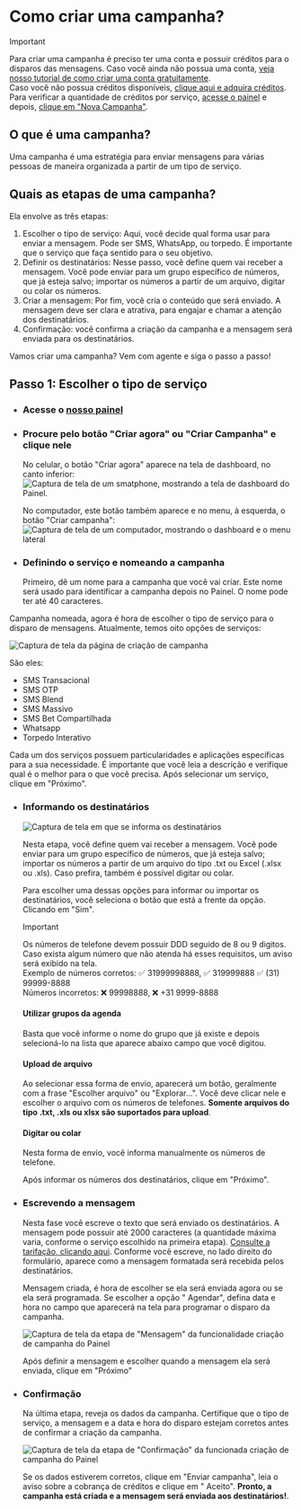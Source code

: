 <script setup>
  import NoteComponent from './components/Note.md'
</script>

<NoteComponent/>

# Como criar uma campanha?

> [!IMPORTANT]
> Para criar uma campanha é preciso ter uma conta e possuir créditos para o disparos das mensagens. Caso você ainda não
> possua uma conta, [veja nosso tutorial de como criar uma conta gratuitamente](/get-started).  
> Caso você não possua créditos
> disponíveis, [clique aqui e adquira créditos](https://painel.allcancesms.com.br/app#!/administrador/faturas/new). Para
> verificar a quantidade de créditos por serviço, [acesse o painel](https://painel.allcancesms.com.br/app) e
> depois, [clique em "Nova Campanha"](https://painel.allcancesms.com.br/app#!/campanha/new).

## O que é uma campanha?

Uma campanha é uma estratégia para enviar mensagens para várias pessoas de maneira organizada a partir de um tipo de
serviço.

## Quais as etapas de uma campanha?

Ela envolve as três etapas:

1. Escolher o tipo de serviço: Aqui, você decide qual forma usar para enviar a mensagem. Pode ser SMS, WhatsApp, ou
   torpedo. É importante que o serviço que faça sentido para o seu objetivo.
2. Definir os destinatários: Nesse passo, você define quem vai receber a mensagem. Você pode enviar para um grupo
   específico de números, que já esteja salvo; importar os números a partir de um arquivo, digitar ou colar os números.
3. Criar a mensagem: Por fim, você cria o conteúdo que será enviado. A mensagem deve ser clara e atrativa, para engajar
   e chamar a atenção dos destinatários.
4. Confirmação: você confirma a criação da campanha e a mensagem será enviada para os destinatários.

Vamos criar uma campanha? Vem com agente e siga o passo a passo!

## Passo 1: Escolher o tipo de serviço

- ### Acesse o [nosso painel](https://painel.allcancesms.com.br/app)

- ### Procure pelo botão "Criar agora" ou "Criar Campanha" e clique nele

  No celular, o botão "Criar agora" aparece na tela de dashboard, no canto inferior:  
  ![Captura de tela de um smatphone, mostrando a tela de dashboard do Painel.](/img/tutorial/sm-dashboard.png)

  No computador, este botão também aparece e no menu, à esquerda, o botão "Criar campanha":
  ![Captura de tela de um computador, mostrando o dashboard e o menu lateral](/img/tutorial/dsk-dashboard.png)

- ### Definindo o serviço e nomeando a campanha

  Primeiro, dê um nome para a campanha que você vai criar. Este nome será usado para identificar a campanha depois no
  Painel. O nome pode ter até 40 caracteres.

Campanha nomeada, agora é hora de escolher o tipo de serviço para o disparo de mensagens. Atualmente, temos oito opções
de serviços:

![Captura de tela da página de criação de campanha](/img/tutorial/select-service.png)

São eles:

- SMS Transacional
- SMS OTP
- SMS Blend
- SMS Massivo
- SMS Bet Compartilhada
- Whatsapp
- Torpedo Interativo

Cada um dos serviços possuem particularidades e aplicações específicas para a sua necessidade. É importante que você
leia a descrição e verifique qual é o melhor para o que você precisa. Após selecionar um serviço, clique em "Próximo".

- ### Informando os destinatários

  ![Captura de tela em que se informa os destinatários](/img/tutorial/select-sender.png)

  Nesta etapa, você define quem vai receber a mensagem. Você pode enviar para um grupo específico de números, que já
  esteja salvo; importar os números a partir de um arquivo do tipo .txt ou Excel (.xlsx ou .xls). Caso prefira, também é
  possível digitar ou colar.

  Para escolher uma dessas opções para informar ou importar os destinatários, você seleciona o botão que está a frente
  da opção. Clicando em "Sim".

  > [!IMPORTANT]
  > Os números de telefone devem possuir DDD seguido de 8 ou 9 digitos. Caso exista algum número que não atenda há esses
  requisitos, um aviso será exibido na tela.  
  > Exemplo de números corretos: ✅ 31999998888, ✅ 319999888 ✅ (31) 99999-8888  
  > Números incorretos: ❌ 99998888, ❌ +31 9999-8888

  #### Utilizar grupos da agenda

  Basta que você informe o nome do grupo que já existe e depois selecioná-lo na lista que aparece abaixo campo que você
  digitou.

  #### Upload de arquivo

  Ao selecionar essa forma de envio, aparecerá um botão, geralmente com a frase "Escolher arquivo" ou "Explorar...".
  Você deve clicar nele e escolher o arquivo com os números de telefones. **Somente arquivos do tipo .txt, .xls ou xlsx
  são suportados para upload**.

  #### Digitar ou colar

  Nesta forma de envio, você informa manualmente os números de telefone.

  Após informar os números dos destinatários, clique em "Próximo".

- ### Escrevendo a mensagem

  Nesta fase você escreve o texto que será enviado os destinatários. A mensagem pode possuir até 2000 caracteres (a
  quantidade máxima varia, conforme o serviço escolhido na primeira etapa). [Consulte a tarifação, clicando aqui](#).
  Conforme você escreve, no lado direito do formulário, aparece como a mensagem formatada será recebida pelos
  destinatários.

  Mensagem criada, é hora de escolher se ela será enviada agora ou se ela será programada. Se escolher a opção "
  Agendar", defina data e hora no campo que aparecerá na tela para programar o disparo da campanha.

  ![Captura de tela da etapa de "Mensagem" da funcionalidade criação de campanha do Painel](/img/tutorial/message-config.png)

  Após definir a mensagem e escolher quando a mensagem ela será enviada, clique em "Próximo"

  [//]: # (Você pode usar alguns parâmetros predefinidos. Para isso basta clicar no botão "Parâmetros" e escolher aqueles quer)

- ### Confirmação

  Na última etapa, reveja os dados da campanha. Certifique que o tipo de serviço, a mensagem e a data e hora do disparo
  estejam corretos antes de confirmar a criação da campanha.

  ![Captura de tela da etapa de "Confirmação" da funcionada criação de campanha do Painel](/img/tutorial/confirm-campaign.png)

  Se os dados estiverem corretos, clique em "Enviar campanha", leia o aviso sobre a cobrança de créditos e clique em "
  Aceito". **Pronto, a campanha está criada e a mensagem será enviada aos destinatários!**.